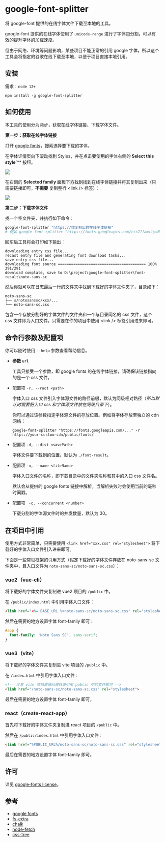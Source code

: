 # google-font-splitter

将 google-font 提供的在线字体文件下载至本地的工具。

google-font 提供的在线字体使用了 `unicode-range` 进行了字体包分割，可以有效的提升字体的加载速度。

但由于网络、环境等问题影响，某些项目不能正常的引用 google 字体，所以这个工具会将指定的谷歌在线下载至本地，以便于项目直接本地引用。

## 安装

需求：`node 12+`

```shell
npm install -g google-font-splitter
```

## 如何使用

本工具的使用分为两步，获取在线字体链接、下载字体文件。

**第一步：获取在线字体链接**

打开 [google fonts](https://fonts.google.com/)，搜索选择要下载的字体。

在字体详情页向下滚动找到 Styles，并在点击要使用的字体右侧的 **Select this style**`** 按钮。

![](/imgs/2022-07-10-14-26-43.png)

在右侧的 **Selected family** 面板下方找到找到在线字体链接并将其复制出来（只需要链接即可，**不需要** 复制整行 \<link /> 标签）：

![](/imgs/2022-07-10-14-27-54.png)

**第二步：下载字体文件**

找一个空文件夹，并执行如下命令：

```bash
google-font-splitter "https://你复制出的在线字体链接"
# 例如 google-font-splitter "https://fonts.googleapis.com/css2?family=Noto+Sans+SC:wght@100;300;400&display=swap"
```

回车后工具将会打印如下输出：

```
downloading entry css file...
recast entry file and generating font download tasks...
save entry css file...
downloading font source ======================================== 100% 291/291
download complate, save to D:\project\google-font-splitter\font-result\noto-sans-sc
```

然后你就可以在日志最后一行的文件夹中找到下载好的字体文件夹了，目录如下：

```
noto-sans-sc
├── s/notosanssc/xxx/...
└── noto-sans-sc.css
```

包含一个存放分割好的字体文件的文件夹和一个与目录同名的 css 文件，这个 css 文件即为入口文件。只需要在你的项目中使用 \<link /> 标签引用进来即可。

## 命令行参数及配置项

你可以随时使用 `--help` 参数查看帮助信息。

- **参数 `url`**

    工具只接受一个参数，即 google fonts 的在线字体链接，请确保该链接指向的是一个 css 文件。

- 配置项 `-r, --root <path>`

    字体入口 css 文件引入字体源文件的路径前缀，默认为同级相对路径（*所以默认时需要把入口 css 和字体源文件放在同级目录下*）。
    
    你可以通过该参数指定字体源文件的存放位置。例如将字体存放至独立的 cdn 网络：

    ```
    google-font-splitter "https://fonts.googleapis.com/..." -r https://your-custom-cdn/public/fonts/
    ```

- 配置项 `-d, --dist <savePath>`

    字体文件要下载到的位置，默认为 `./font-result`。

- 配置项 `-n, --name <fileName>`

    字体入口文件的名称，即下载目录中的文件夹名称和其中的入口 css 文件名。
    
    默认会从提供的 google fonts 链接中解析，当解析失败时会使用当前的毫秒时间戳。

- 配置项 ` -c, --concurrent <number>`

    下载分割的字体源文件时的并发数量，默认为 30。

## 在项目中引用

使用方式非常简单，只需要使用 `<link href="xxx.css" rel="stylesheet">` 将下载好的字体入口文件引入进来即可。

下面是一些常见框架的引用方式（假定下载好的字体文件存放在 noto-sans-sc 文件夹中，且入口文件为 `noto-sans-sc/noto-sans-sc.css`）：

### vue2（vue-cli）

将下载好的字体文件夹复制进 vue2 项目的 `/public` 中。

在 `/public/index.html` 中引用字体入口文件：

```html
<link href="<%= BASE_URL %>noto-sans-sc/noto-sans-sc.css" rel="stylesheet">
```

然后在需要的地方设置字体 font-family 即可：

```css
#app {
  font-family: 'Noto Sans SC', sans-serif;
}
```

### vue3（vite）

将下载好的字体文件夹复制进 vite 项目的 `/public` 中。

在 `/index.html` 中引用字体入口文件：

```html
<!-- 注意 vite 项目直接从根目录引用 public 中的文件即可 -->
<link href="/noto-sans-sc/noto-sans-sc.css" rel="stylesheet">
```

最后在需要的地方设置字体 font-family 即可。

### react（create-react-app）

首先将下载好的字体文件夹复制进 react 项目的 `/public` 中。

然后在 `/public/index.html` 中引用字体入口文件：

```html
<link href="%PUBLIC_URL%/noto-sans-sc/noto-sans-sc.css" rel="stylesheet">
```

最后在需要的地方设置字体 font-family 即可。

## 许可

详见 [google-fonts license](https://github.com/google/fonts#license)。

## 参考

- [google fonts](https://fonts.google.com/)
- [fs-extra](https://github.com/jprichardson/node-fs-extra)
- [chalk](note.youdao.com/web/#/file/B32A092E6C2E45DDB3CED7097A92057C/markdown/9E130E1FE7374FAC8579C1CC0B85B96E/)
- [node-fetch](https://www.npmjs.com/package/node-fetch)
- [css-tree](https://github.com/csstree/csstree)